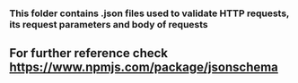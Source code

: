 ### This folder contains .json files used to validate HTTP requests, its request parameters and body of requests
## For further reference check https://www.npmjs.com/package/jsonschema
